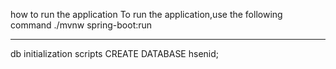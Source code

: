 how to run the application
To run the application,use the following command
./mvnw spring-boot:run

----------------------------------------------------
db initialization scripts
CREATE DATABASE hsenid;
